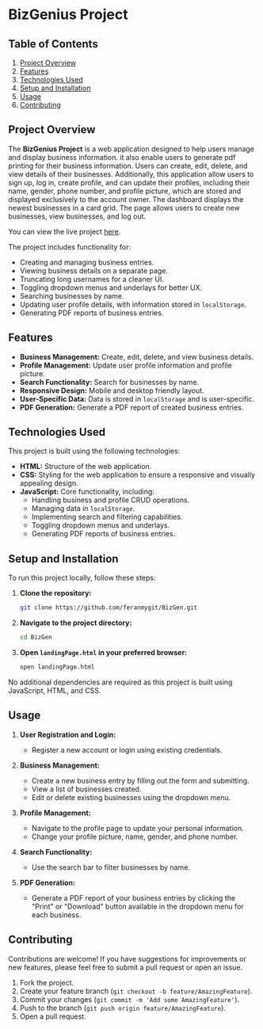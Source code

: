 # BizGenius Project

## Table of Contents
1. [Project Overview](#project-overview)
2. [Features](#features)
3. [Technologies Used](#technologies-used)
4. [Setup and Installation](#setup-and-installation)
5. [Usage](#usage)
6. [Contributing](#contributing)

## Project Overview

The **BizGenius Project** is a web application designed to help users manage and display business information. it also enable users to generate pdf printing for their business information. Users can create, edit, delete, and view details of their businesses. Additionally, this application allow users to sign up, log in, create profile, and can update their profiles, including their name, gender, phone number, and profile picture, which are stored and displayed exclusively to the account owner. The dashboard displays the newest businesses in a card grid. The page allows users to create new businesses, view businesses, and log out.

You can view the live project [here](https://feranmygit.github.io/BizGen/).

The project includes functionality for:
- Creating and managing business entries.
- Viewing business details on a separate page.
- Truncating long usernames for a cleaner UI.
- Toggling dropdown menus and underlays for better UX.
- Searching businesses by name.
- Updating user profile details, with information stored in `localStorage`.
- Generating PDF reports of business entries.

## Features

- **Business Management:** Create, edit, delete, and view business details.
- **Profile Management:** Update user profile information and profile picture.
- **Search Functionality:** Search for businesses by name.
- **Responsive Design:** Mobile and desktop friendly layout.
- **User-Specific Data:** Data is stored in `localStorage` and is user-specific.
- **PDF Generation:** Generate a PDF report of created business entries.

## Technologies Used

This project is built using the following technologies:

- **HTML:** Structure of the web application.
- **CSS:** Styling for the web application to ensure a responsive and visually appealing design.
- **JavaScript:** Core functionality, including:
  - Handling business and profile CRUD operations.
  - Managing data in `localStorage`.
  - Implementing search and filtering capabilities.
  - Toggling dropdown menus and underlays.
  - Generating PDF reports of business entries.

## Setup and Installation

To run this project locally, follow these steps:

1. **Clone the repository:**
    ```sh
    git clone https://github.com/feranmygit/BizGen.git
    ```

2. **Navigate to the project directory:**
    ```sh
    cd BizGen
    ```

3. **Open `landingPage.html` in your preferred browser:**
    ```sh
    open landingPage.html
    ```

No additional dependencies are required as this project is built using JavaScript, HTML, and CSS.

## Usage

1. **User Registration and Login:**
   - Register a new account or login using existing credentials.

2. **Business Management:**
   - Create a new business entry by filling out the form and submitting.
   - View a list of businesses created.
   - Edit or delete existing businesses using the dropdown menu.

3. **Profile Management:**
   - Navigate to the profile page to update your personal information.
   - Change your profile picture, name, gender, and phone number.

4. **Search Functionality:**
   - Use the search bar to filter businesses by name.

5. **PDF Generation:**
   - Generate a PDF report of your business entries by clicking the "Print" or "Download" button available in the dropdown menu for each business.

## Contributing

Contributions are welcome! If you have suggestions for improvements or new features, please feel free to submit a pull request or open an issue.

1. Fork the project.
2. Create your feature branch (`git checkout -b feature/AmazingFeature`).
3. Commit your changes (`git commit -m 'Add some AmazingFeature'`).
4. Push to the branch (`git push origin feature/AmazingFeature`).
5. Open a pull request.


